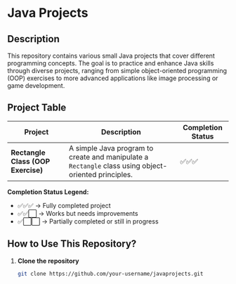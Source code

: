 # Java Projects  

## Description  
This repository contains various small Java projects that cover different programming concepts. The goal is to practice and enhance Java skills through diverse projects, ranging from simple object-oriented programming (OOP) exercises to more advanced applications like image processing or game development.  

## Project Table  

| Project | Description | Completion Status |  
|---------|------------|------------------|  
| **Rectangle Class (OOP Exercise)** | A simple Java program to create and manipulate a `Rectangle` class using object-oriented principles. | ✅✅✅ |  

**Completion Status Legend:**  
- ✅✅✅ → Fully completed project  
- ✅✅⬜ → Works but needs improvements  
- ✅⬜⬜ → Partially completed or still in progress  

## How to Use This Repository?  
1. **Clone the repository**  
   ```bash
   git clone https://github.com/your-username/javaprojects.git
